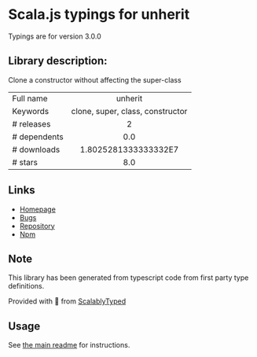 
# Scala.js typings for unherit

Typings are for version 3.0.0

## Library description:
Clone a constructor without affecting the super-class

|                    |                 |
| ------------------ | :-------------: |
| Full name          | unherit |
| Keywords           | clone, super, class, constructor |
| # releases         | 2 |
| # dependents       | 0.0 |
| # downloads        | 1.8025281333333332E7 |
| # stars            | 8.0 |

## Links
- [Homepage](https://github.com/wooorm/unherit#readme)
- [Bugs](https://github.com/wooorm/unherit/issues)
- [Repository](https://github.com/wooorm/unherit)
- [Npm](https://www.npmjs.com/package/unherit)
    


## Note
This library has been generated from typescript code from first party type definitions.

Provided with :purple_heart: from [ScalablyTyped](https://github.com/oyvindberg/ScalablyTyped)

## Usage
See [the main readme](../../readme.md) for instructions.


